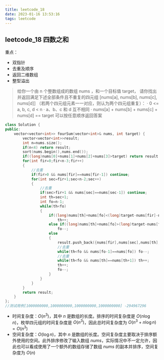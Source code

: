 ```yaml
---
title: leetcode_18
date: 2023-01-16 13:53:16
tags: leetcode
---
```

## leetcode_18 四数之和
重点：
- 双指针
- 去重及顺序
- 返回二维数组
- 整型溢出
<!-- more -->
>给你一个由 n 个整数组成的数组 nums ，和一个目标值 target，
请你找出并返回满足下述全部条件且不重复的四元组 [nums[a], nums[b], nums[c], nums[d]] （若两个四元组元素一一对应，则认为两个四元组重复）：
· 0 <= a, b, c, d < n
· a、b、c 和 d 互不相同
· nums[a] + nums[b] + nums[c] + nums[d] == target
可以按任意顺序返回答案

```c++
class Solution {
public:
    vector<vector<int>> fourSum(vector<int>& nums, int target) {
        vector<vector<int>>result;
        int n=nums.size();
        if(n<4) return result;
        sort(nums.begin(),nums.end());
        if((long)nums[0]+nums[1]+nums[2]+nums[3]>target) return result;
        for(int fir=0;fir<n-3;fir++)
        {
            //去重
            if(fir>0 && nums[fir]==nums[fir-1]) continue;
            for(int sec=fir+1;sec<n-2;sec++)
            {
                //去重
                if(sec>fir+1 && nums[sec]==nums[sec-1]) continue;
                int th=sec+1;
                int fo=n-1;
                while(th<fo)
                {
                    if((long)nums[th]+nums[fo]<(long)target-nums[fir]-nums[sec])
                        th++;
                    else if((long)nums[th]+nums[fo]>(long)target-nums[fir]-nums[sec])
                        fo--;
                    else
                    {
                        result.push_back({nums[fir],nums[sec],nums[th],nums[fo]});
                        //去重
                        while(th<fo && nums[fo-1]==nums[fo]) fo--;
                        //去重
                        while(th<fo && nums[th]==nums[th+1]) th++;
                        th++;
                        fo--;
                    }     
                }
            }
        }
        return result;
    }
};
//测试用例[1000000000,1000000000,1000000000,1000000000] -294967296
```
- 时间复杂度：$O(n^3)$，其中 $n$ 是数组的长度。排序的时间复杂度是 $O(n \log n)$，枚举四元组的时间复杂度是 $O(n^3)$，因此总时间复杂度为 $O(n^3+n\log n)=O(n^3)$
- 空间复杂度：$O(\log n)$，其中 $n$ 是数组的长度。空间复杂度主要取决于排序额外使用的空间。此外排序修改了输入数组 $nums$，实际情况中不一定允许，因此也可以看成使用了一个额外的数组存储了数组 $nums$ 的副本并排序，空间复杂度为 $O(n)$